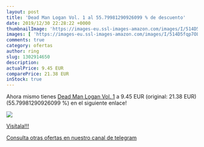 ```yaml
---
layout: post
title: 'Dead Man Logan Vol. 1 al 55.79981290926099 % de descuento'
date: 2019/12/30 22:28:22 +0000
thumbnailImage: 'https://images-eu.ssl-images-amazon.com/images/I/514D5fqp7OL._SL200_.jpg'
images: [ 'https://images-eu.ssl-images-amazon.com/images/I/514D5fqp7OL._SL200_.jpg' ]
comments: true
category: ofertas
author: ring
slug: 1302914650
description:
actualPrice: 9.45 EUR
comparePrice: 21.38 EUR
inStock: true
---
```


Ahora mismo tienes [Dead Man Logan Vol. 1](https://www.amazon.com/dp/1302914650/?tag=redken08-20) a 9.45 EUR (original: 21.38 EUR) (55.79981290926099 %) en el siguiente enlace!

[![](https://images-eu.ssl-images-amazon.com/images/I/514D5fqp7OL._SL200_.jpg)](https://www.amazon.com/dp/1302914650/?tag=redken08-20)

[Visítala!!!](https://www.amazon.com/dp/1302914650/?tag=redken08-20)

[Consulta otras ofertas en nuestro canal de telegram](https://t.me/s/ofertas25)
